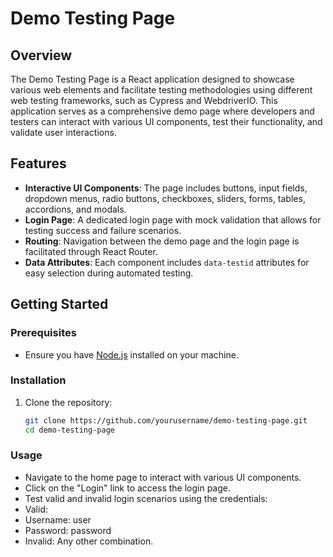 # Demo Testing Page

## Overview

The Demo Testing Page is a React application designed to showcase various web elements and facilitate testing methodologies using different web testing frameworks, such as Cypress and WebdriverIO. This application serves as a comprehensive demo page where developers and testers can interact with various UI components, test their functionality, and validate user interactions.

## Features

- **Interactive UI Components**: The page includes buttons, input fields, dropdown menus, radio buttons, checkboxes, sliders, forms, tables, accordions, and modals.
- **Login Page**: A dedicated login page with mock validation that allows for testing success and failure scenarios.
- **Routing**: Navigation between the demo page and the login page is facilitated through React Router.
- **Data Attributes**: Each component includes `data-testid` attributes for easy selection during automated testing.

## Getting Started

### Prerequisites

- Ensure you have [Node.js](https://nodejs.org/) installed on your machine.

### Installation

1. Clone the repository:

   ```bash
   git clone https://github.com/yourusername/demo-testing-page.git
   cd demo-testing-page

### Usage

- Navigate to the home page to interact with various UI components.
- Click on the "Login" link to access the login page.
- Test valid and invalid login scenarios using the credentials:
- Valid:
- Username: user
- Password: password
- Invalid: Any other combination.
